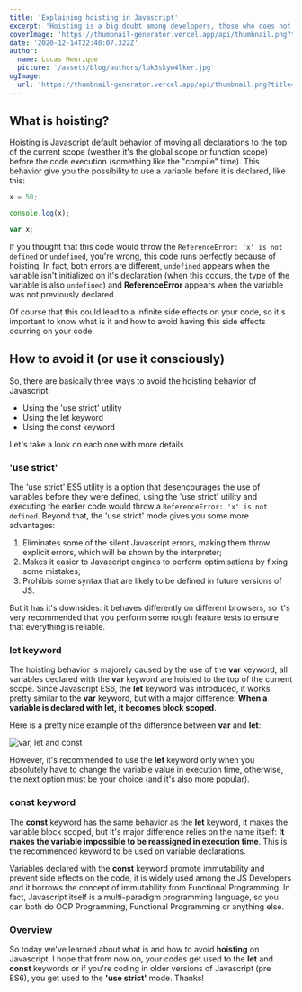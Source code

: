 ```yaml
---
title: 'Explaining hoisting in Javascript'
excerpt: 'Hoisting is a big doubt among developers, those who does not understand this concept are always wondering why some part of their code is not working. Today we are going to learn what is hoisting and how to avoid it (or use it consciously).'
coverImage: 'https://thumbnail-generator.vercel.app/api/thumbnail.png?title=**Hoisting**%20explained&images=https%3A%2F%2Fcdn.worldvectorlogo.com%2Flogos%2Flogo-javascript.svg'
date: '2020-12-14T22:40:07.322Z'
author:
  name: Lucas Henrique
  picture: '/assets/blog/authors/luk3skyw4lker.jpg'
ogImage:
  url: 'https://thumbnail-generator.vercel.app/api/thumbnail.png?title=**Hoisting**%20explained&images=https%3A%2F%2Fcdn.worldvectorlogo.com%2Flogos%2Flogo-javascript.svg'
---
```


## What is hoisting?

Hoisting is Javascript default behavior of moving all declarations to the top of the current scope (weather it's the global scope or function scope) before the code execution (something like the "compile" time). This behavior give you the possibility to use a variable before it is declared, like this:

```javascript
x = 50;

console.log(x);

var x;
```

If you thought that this code would throw the `ReferenceError: 'x' is not defined` or `undefined`, you're wrong, this code runs perfectly because of hoisting. In fact, both errors are different, `undefined` appears when the variable isn't initialized on it's declaration (when this occurs, the type of the variable is also `undefined`) and **ReferenceError** appears when the variable was not previously declared.

Of course that this could lead to a infinite side effects on your code, so it's important to know what is it and how to avoid having this side effects ocurring on your code.

## How to avoid it (or use it consciously)

So, there are basically three ways to avoid the hoisting behavior of Javascript:

- Using the 'use strict' utility
- Using the let keyword
- Using the const keyword

Let's take a look on each one with more details

### **'use strict'**

The 'use strict' ES5 utility is a option that desencourages the use of variables before they were defined, using the 'use strict' utility and executing the earlier code would throw a `ReferenceError: 'x' is not defined`. Beyond that, the 'use strict' mode gives you some more advantages:

1. Eliminates some of the silent Javascript errors, making them throw explicit errors, which will be shown by the interpreter;
2. Makes it easier to Javascript engines to perform optimisations by fixing some mistakes;
3. Prohibis some syntax that are likely to be defined in future versions of JS.

But it has it's downsides: it behaves differently on different browsers, so it's very recommended that you perform some rough feature tests to ensure that everything is reliable.

### **let** keyword

The hoisting behavior is majorely caused by the use of the **var** keyword, all variables declared with the **var** keyword are hoisted to the top of the current scope. Since Javascript ES6, the **let** keyword was introduced, it works pretty similar to the **var** keyword, but with a major difference: **When a variable is declared with let, it becomes block scoped**.

Here is a pretty nice example of the difference between **var** and **let**:

![var, let and const](/assets/blog/hoisting-explained/const-vs-let-vs-var.png)

However, it's recommended to use the **let** keyword only when you absolutely have to change the variable value in execution time, otherwise, the next option must be your choice (and it's also more popular).

### **const** keyword

The **const** keyword has the same behavior as the **let** keyword, it makes the variable block scoped, but it's major difference relies on the name itself: **It makes the variable impossible to be reassigned in execution time**. This is the recommended keyword to be used on variable declarations.

Variables declared with the **const** keyword promote immutability and prevent side effects on the code, it is widely used among the JS Developers and it borrows the concept of immutability from Functional Programming. In fact, Javascript itself is a multi-paradigm programming language, so you can both do OOP Programming, Functional Programming or anything else.

### Overview

So today we've learned about what is and how to avoid **hoisting** on Javascript, I hope that from now on, your codes get used to the **let** and **const** keywords or if you're coding in older versions of Javascript (pre ES6), you get used to the **'use strict'** mode. Thanks!
